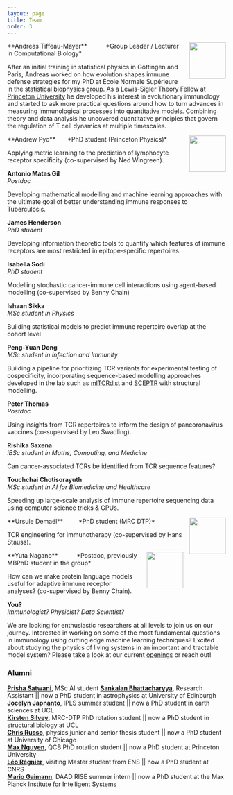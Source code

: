 ```yaml
---
layout: page
title: Team
order: 3
---
```


<img style="width:6em;margin-left:1em;margin-top:1em,border-radius:5px" src="../images/andreasmayer.jpg" align="right">
**Andreas Tiffeau-Mayer**  &nbsp;
<a href="https://scholar.google.com/citations?user=BKGAixAAAAAJ"><i class="ai ai-google-scholar"></i></a> &nbsp;
<a href="http://orcid.org/0000-0002-6643-7622"><i class="ai ai-orcid"></i></a> &nbsp;
<a href="https://github.com/andim"><i class="fa fa-github"></i></a> &nbsp;
<a href="https://twitter.com/andimscience"><i class="fa fa-twitter"></i></a> &nbsp;  
*Group Leader / Lecturer in Computational Biology*  

After an initial training in statistical physics in Göttingen and Paris, Andreas worked on how evolution shapes immune defense strategies for my PhD at École Normale Supérieure in the [statistical biophysics group](https://sites.google.com/view/statbiophysens). As a Lewis-Sigler Theory Fellow at [Princeton University](https://lsi.princeton.edu/) he developed his interest in evolutionary immunology and started to ask more practical questions around how to turn advances in measuring immunological processes into quantitative models. Combining theory and data analysis he uncovered quantitative principles that govern the regulation of T cell dynamics at multiple timescales. 

<img style="width:6em;margin-left:1em;margin-top:1em,border-radius:5px" src="../images/andrewpyo.jpg" align="right">
**Andrew Pyo**  &nbsp;
<a href="https://scholar.google.com/citations?user=xf3PDngAAAAJ"><i class="ai ai-google-scholar"></i></a> &nbsp;
<a href="https://github.com/agpyo"><i class="fa fa-github"></i></a> &nbsp;  
*PhD student (Princeton Physics)*   

Applying metric learning to the prediction of lymphocyte receptor specificity (co-supervised by Ned Wingreen).

**Antonio Matas Gil**
<a href="http://orcid.org/0009-0001-8455-8903"><i class="ai ai-orcid"></i></a> &nbsp;
<a href="https://github.com/AntonioMG99"><i class="fa fa-github"></i></a> &nbsp;  
*Postdoc*   

Developing mathematical modelling and machine learning approaches with the ultimate goal of better understanding immune responses to Tuberculosis.

**James Henderson**
<a href="http://orcid.org/0009-0003-1584-605X"><i class="ai ai-orcid"></i></a> &nbsp;
<a href="https://twitter.com/jhenderson_sci"><i class="fa fa-twitter"></i></a> &nbsp;
<a href="https://github.com/jhenderson0"><i class="fa fa-github"></i></a> &nbsp;  
*PhD student*   

Developing information theoretic tools to quantify which features of immune receptors are most restricted in epitope-specific repertoires.

**Isabella Sodi**
<a href="https://github.com/isabella-sodi"><i class="fa fa-github"></i></a> &nbsp;  
*PhD student*   

Modelling stochastic cancer-immune cell interactions using agent-based modelling (co-supervised by Benny Chain)

**Ishaan Sikka**
<a href="https://github.com/issikis"><i class="fa fa-github"></i></a> &nbsp;  
*MSc student in Physics*   

Building statistical models to predict immune repertoire overlap at the cohort level

**Peng-Yuan Dong**
<a href="https://github.com/issikis"><i class="fa fa-github"></i></a> &nbsp;  
*MSc student in Infection and Immunity*   

Building a pipeline for prioritizing TCR variants for experimental testing of cospecificity, incorporating sequence-based modelling approaches developed in the lab such as [mlTCRdist](https://doi.org/10.1103/14j1-wrh5) and [SCEPTR](https://doi.org/10.1016/j.cels.2024.12.006) with structural modelling.


**Peter Thomas**
<a href="https://twitter.com/peterthomas1992"><i class="fa fa-twitter"></i></a> &nbsp;
<a href="https://github.com/pthomas92"><i class="fa fa-github"></i></a> &nbsp;  
*Postdoc*

Using insights from TCR repertoires to inform the design of pancoronavirus vaccines (co-supervised by Leo Swadling).

**Rishika Saxena**
<a href="https://github.com/rsaxena20"><i class="fa fa-github"></i></a> &nbsp;  
*iBSc student in Maths, Computing, and Medicine*

Can cancer-associated TCRs be identified from TCR sequence features?

**Touchchai Chotisorayuth** 
<a href="http://orcid.org/0009-0005-5248-5112"><i class="ai ai-orcid"></i></a> &nbsp;
<a href="https://github.com/Sankalan-Bhattacharyya"><i class="fa fa-github"></i></a> &nbsp;  
*MSc student in AI for Biomedicine and Healthcare*   

Speeding up large-scale analysis of immune repertoire sequencing data using computer science tricks & GPUs.

<img style="width:6em;margin-left:1em;margin-top:1em,border-radius:5px" src="https://www.uclbbk-mrcdtp.ac.uk/sites/default/files/styles/profile/public/2023-06/ursule_demael_headshot_-_1_1_-removebg-previ_ursule_demael.png?h=ac026c95&itok=dtBCHY9z" align="right">
**Ursule Demaël** &nbsp;
<a href="http://orcid.org/0000-0003-4793-9325"><i class="ai ai-orcid"></i></a> &nbsp;
<a href="https://github.com/ursule-demael"><i class="fa fa-github"></i></a> &nbsp;
<a href="https://twitter.com/UDemael"><i class="fa fa-twitter"></i></a> &nbsp;  
*PhD student (MRC DTP)*  

TCR engineering for immunotherapy (co-supervised by Hans Stauss).

<img style="width:6em;margin-left:1em;margin-top:1em,border-radius:5px" src="https://www.yutanagano.com/images/avatar.jpg" align="right">
**Yuta Nagano**  &nbsp;
<a href="http://orcid.org/0000-0002-1784-9276"><i class="ai ai-orcid"></i></a> &nbsp;
<a href="https://github.com/yutanagano/"><i class="fa fa-github"></i></a> &nbsp;
<a href="https://twitter.com/YutaNotUtah"><i class="fa fa-twitter"></i></a> &nbsp;
<a href="https://www.yutanagano.com/"><i class="fa fa-house"></i></a> &nbsp;   
*Postdoc, previously MBPhD student in the group*  

How can we make protein language models useful for adaptive immune receptor analyses? (co-supervised by Benny Chain).

**You?**  
*Immunologist? Physicist? Data Scientist?*

We are looking for enthusiastic researchers at all levels to join us on our journey. Interested in working on some of the most fundamental questions in immunology using cutting edge machine learning techniques? Excited about studying the physics of living systems in an important and tractable model system? Please take a look at our current [openings](https://qimmuno.com/openings/) or reach out!

### Alumni
**[Prisha Satwani](https://www.linkedin.com/in/prishasatwani/)**, MSc AI student
**[Sankalan Bhattacharyya](https://www.ph.ed.ac.uk/people/sankalan-bhattacharyya)**, Research Assistant || now a PhD student in astrophysics at University of Edinburgh  
**[Jocelyn Japnanto](https://www.ucl.ac.uk/earth-sciences/people/research-students)**, IPLS summer student || now a PhD student in earth sciences at UCL  
**[Kirsten Silvey](https://www.uclbbk-mrcdtp.ac.uk/people/kirsten-silvey)**, MRC-DTP PhD rotation student || now a PhD student in structural biology at UCL  
**[Chris Russo](https://cobeylab.uchicago.edu/people/c-j-russo/)**, physics junior and senior thesis student || now a PhD student at University of Chicago  
**[Max Nguyen](https://eeb.princeton.edu/people/maximilian-nguyen)**, QCB PhD rotation student || now a PhD student at Princeton University  
**[Léo Régnier](https://leoregnier.com/)**, visiting Master student from ENS || now a PhD student at CNRS  
**[Mario Gaimann](https://mario.gaimann.com/)**, DAAD RISE summer intern || now a PhD student at the Max Planck Institute for Intelligent Systems  
